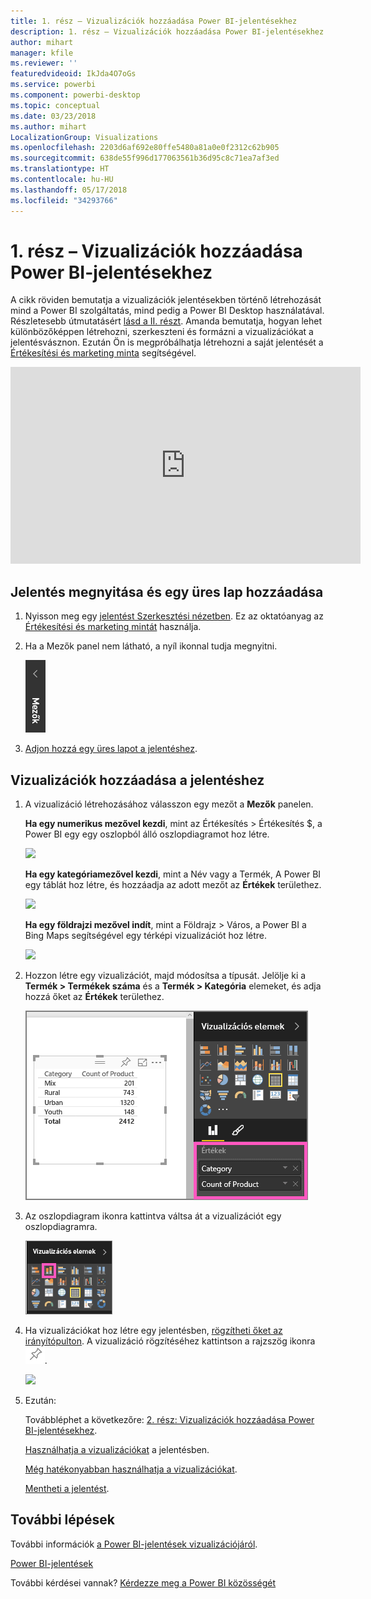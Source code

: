 ```yaml
---
title: 1. rész – Vizualizációk hozzáadása Power BI-jelentésekhez
description: 1. rész – Vizualizációk hozzáadása Power BI-jelentésekhez
author: mihart
manager: kfile
ms.reviewer: ''
featuredvideoid: IkJda4O7oGs
ms.service: powerbi
ms.component: powerbi-desktop
ms.topic: conceptual
ms.date: 03/23/2018
ms.author: mihart
LocalizationGroup: Visualizations
ms.openlocfilehash: 2203d6af692e80ffe5480a81a0e0f2312c62b905
ms.sourcegitcommit: 638de55f996d177063561b36d95c8c71ea7af3ed
ms.translationtype: HT
ms.contentlocale: hu-HU
ms.lasthandoff: 05/17/2018
ms.locfileid: "34293766"
---
```

# <a name="part-i-add-visualizations-to-a-power-bi-report"></a>1. rész – Vizualizációk hozzáadása Power BI-jelentésekhez
A cikk röviden bemutatja a vizualizációk jelentésekben történő létrehozását mind a Power BI szolgáltatás, mind pedig a Power BI Desktop használatával.  Részletesebb útmutatásért [lásd a II. részt](power-bi-report-add-visualizations-ii.md). Amanda bemutatja, hogyan lehet különbözőképpen létrehozni, szerkeszteni és formázni a vizualizációkat a jelentésvásznon. Ezután Ön is megpróbálhatja létrehozni a saját jelentését a [Értékesítési és marketing minta](sample-datasets.md) segítségével.

<iframe width="560" height="315" src="https://www.youtube.com/embed/IkJda4O7oGs" frameborder="0" allowfullscreen></iframe>


## <a name="open-a-report-and-add-a-new-page"></a>Jelentés megnyitása és egy üres lap hozzáadása
1. Nyisson meg egy [jelentést Szerkesztési nézetben](service-reading-view-and-editing-view.md). Ez az oktatóanyag az [Értékesítési és marketing mintát](sample-datasets.md) használja.
2. Ha a Mezők panel nem látható, a nyíl ikonnal tudja megnyitni. 
   
   ![](media/power-bi-report-add-visualizations-i/pbi_nancy_fieldsfiltersarrow.png)
3. [Adjon hozzá egy üres lapot a jelentéshez](power-bi-report-add-page.md).

## <a name="add-visualizations-to-the-report"></a>Vizualizációk hozzáadása a jelentéshez
1. A vizualizáció létrehozásához válasszon egy mezőt a **Mezők** panelen.  
   
   **Ha egy numerikus mezővel kezdi**, mint az Értékesítés > Értékesítés $, a Power BI egy egy oszlopból álló oszlopdiagramot hoz létre.
   
   ![](media/power-bi-report-add-visualizations-i/pbi_onecolchart.png)
   
   **Ha egy kategóriamezővel kezdi**, mint a Név vagy a Termék, A Power BI egy táblát hoz létre, és hozzáadja az adott mezőt az **Értékek** területhez.
   
   ![](media/power-bi-report-add-visualizations-i/pbi_agif_createchart3.gif)
   
   **Ha egy földrajzi mezővel indít**, mint a Földrajz > Város, a Power BI a Bing Maps segítségével egy térképi vizualizációt hoz létre.
   
   ![](media/power-bi-report-add-visualizations-i/power-bi-map.png)
2. Hozzon létre egy vizualizációt, majd módosítsa a típusát. Jelölje ki a **Termék > Termékek száma** és a **Termék > Kategória** elemeket, és adja hozzá őket az **Értékek** területhez.
   
   ![](media/power-bi-report-add-visualizations-i/part1table1.png)
3. Az oszlopdiagram ikonra kattintva váltsa át a vizualizációt egy oszlopdiagramra.
   
   ![](media/power-bi-report-add-visualizations-i/part1converttocolumn.png)
4. Ha vizualizációkat hoz létre egy jelentésben, [rögzítheti őket az irányítópulton](service-dashboard-pin-tile-from-report.md). A vizualizáció rögzítéséhez kattintson a rajzszög ikonra ![](media/power-bi-report-add-visualizations-i/pinnooutline.png).
   
   ![](media/power-bi-report-add-visualizations-i/part1pin1.png)
5. Ezután:
   
   Továbbléphet a következőre: [2. rész: Vizualizációk hozzáadása Power BI-jelentésekhez](power-bi-report-add-visualizations-ii.md).
   
   [Használhatja a vizualizációkat](service-reading-view-and-editing-view.md) a jelentésben.
   
   [Még hatékonyabban használhatja a vizualizációkat](power-bi-report-visualizations.md).
   
   [Mentheti a jelentést](service-report-save.md).

## <a name="next-steps"></a>További lépések
További információk [a Power BI-jelentések vizualizációjáról](power-bi-report-visualizations.md).

[Power BI-jelentések](service-reports.md)

További kérdései vannak? [Kérdezze meg a Power BI közösségét](http://community.powerbi.com/)

